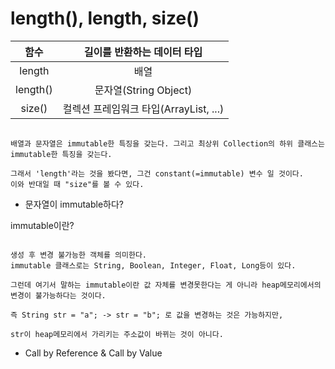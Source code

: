# length(), length, size()

|함수|길이를 반환하는 데이터 타입|
|:--:|:--:|
|length|배열|
|length()|문자열(String Object)|
|size()|컬렉션 프레임워크 타입(ArrayList, ...)|


```

배열과 문자열은 immutable한 특징을 갖는다. 그리고 최상위 Collection의 하위 클래스는
immutable한 특징을 갖는다. 

그래서 'length'라는 것을 봤다면, 그건 constant(=immutable) 변수 일 것이다.
이와 반대일 때 "size"를 볼 수 있다.

```

- 문자열이 immutable하다?

immutable이란?

```

생성 후 변경 불가능한 객체를 의미한다.
immutable 클래스로는 String, Boolean, Integer, Float, Long등이 있다.

그런데 여기서 말하는 immutable이란 값 자체를 변경못한다는 게 아니라 heap메모리에서의
변경이 불가능하다는 것이다.

즉 String str = "a"; -> str = "b"; 로 값을 변경하는 것은 가능하지만,

str이 heap메모리에서 가리키는 주소값이 바뀌는 것이 아니다.

```

- Call by Reference & Call by Value